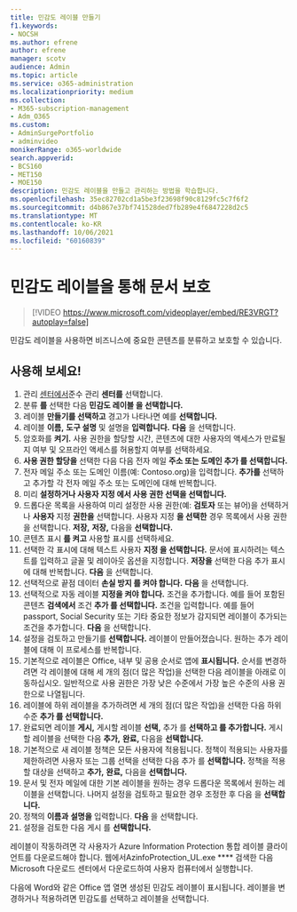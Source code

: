 ```yaml
---
title: 민감도 레이블 만들기
f1.keywords:
- NOCSH
ms.author: efrene
author: efrene
manager: scotv
audience: Admin
ms.topic: article
ms.service: o365-administration
ms.localizationpriority: medium
ms.collection:
- M365-subscription-management
- Adm_O365
ms.custom:
- AdminSurgePortfolio
- adminvideo
monikerRange: o365-worldwide
search.appverid:
- BCS160
- MET150
- MOE150
description: 민감도 레이블을 만들고 관리하는 방법을 학습합니다.
ms.openlocfilehash: 35ec82702cd1a5be3f23698f90c8129fc5c7f6f2
ms.sourcegitcommit: d4b867e37bf741528ded7fb289e4f6847228d2c5
ms.translationtype: MT
ms.contentlocale: ko-KR
ms.lasthandoff: 10/06/2021
ms.locfileid: "60160839"
---
```

# <a name="protect-documents-with-sensitivity-labels"></a>민감도 레이블을 통해 문서 보호

> [!VIDEO https://www.microsoft.com/videoplayer/embed/RE3VRGT?autoplay=false]

민감도 레이블을 사용하면 비즈니스에 중요한 콘텐츠를 분류하고 보호할 수 있습니다.

## <a name="try-it"></a>사용해 보세요!

1. 관리 [센터에서](https://admin.microsoft.com)준수 관리 **센터를** 선택합니다.
1. 분류 **를** 선택한 다음 **민감도 레이블 을 선택합니다.**
1. 레이블 **만들기를 선택하고** 경고가 나타나면 예를 **선택합니다.**
1. 레이블 **이름,** **도구 설명** 및 설명을 **입력합니다.** **다음** 을 선택합니다.
1. 암호화를 **켜기.** 사용 권한을 할당할 시간, 콘텐츠에 대한 사용자의 액세스가 만료될지 여부 및 오프라인 액세스를 허용할지 여부를 선택하세요.
1. **사용 권한 할당을** 선택한 다음 다음 전자 메일 **주소 또는 도메인 추가 를 선택합니다.**
1. 전자 메일 주소 또는 도메인 이름(예: Contoso.org)을 입력합니다.  **추가를** 선택하고 추가할 각 전자 메일 주소 또는 도메인에 대해 반복합니다.
1. 미리 **설정하거나 사용자 지정 에서 사용 권한 선택을 선택합니다.**
1. 드롭다운 목록을 사용하여 미리 설정한 사용 권한(예: **검토자** 또는 뷰어)을 선택하거나 **사용자** 지정 **권한을** 선택합니다. 사용자 지정 **을 선택한** 경우 목록에서 사용 권한을 선택합니다. **저장,** **저장,** 다음을 **선택합니다.**
1. 콘텐츠 표시 **를 켜고** 사용할 표시를 선택하세요.
1. 선택한 각 표시에 대해 텍스트 사용자 **지정 을 선택합니다.** 문서에 표시하려는 텍스트를 입력하고 글꼴 및 레이아웃 옵션을 지정합니다. **저장을** 선택한 다음 추가 표시에 대해 반복합니다. **다음** 을 선택합니다.
1. 선택적으로 끝점 데이터 **손실 방지 를 켜야 합니다.** **다음** 을 선택합니다.
1. 선택적으로 자동 레이블 **지정을 켜야 합니다.** 조건을 추가합니다. 예를 들어 포함된 콘텐츠 **검색에서** 조건 **추가 를 선택합니다.** 조건을 입력합니다. 예를 들어 passport, Social Security 또는 기타 중요한 정보가 감지되면 레이블이 추가되는 조건을 추가합니다. **다음** 을 선택합니다.
1. 설정을 검토하고 만들기를 **선택합니다.** 레이블이 만들어졌습니다. 원하는 추가 레이블에 대해 이 프로세스를 반복합니다.
1. 기본적으로 레이블은 Office, 내부 및 공용 순서로 앱에 **표시됩니다.**  순서를 변경하려면 각 레이블에 대해 세 개의 점(더 많은 작업)을 선택한 다음 레이블을 아래로 이동하십시오. 일반적으로 사용 권한은 가장 낮은 수준에서 가장 높은 수준의 사용 권한으로 나열됩니다.
1. 레이블에 하위 레이블을 추가하려면 세 개의 점(더 많은 작업)을 선택한 다음 하위 수준 **추가 를 선택합니다.**
1. 완료되면 레이블 **게시,** 게시할 레이블 **선택,** 추가 를 **선택하고 를 추가합니다.** 게시할 레이블을 선택한 다음 **추가,** **완료,** 다음을 **선택합니다.**
1. 기본적으로 새 레이블 정책은 모든 사용자에 적용됩니다. 정책이 적용되는 사용자를 제한하려면 사용자 또는 그룹 선택을 선택한 다음 추가 를 **선택합니다.** 정책을 적용할 대상을 선택하고 **추가,** **완료,** 다음을 **선택합니다.**
1. 문서 및 전자 메일에 대한 기본 레이블을 원하는 경우 드롭다운 목록에서 원하는 레이블을 선택합니다. 나머지 설정을 검토하고 필요한 경우 조정한 후 다음 을 **선택합니다.**
1. 정책의 **이름과** **설명을** 입력합니다. **다음** 을 선택합니다.
1. 설정을 검토한 다음 게시 를 **선택합니다.**

레이블이 작동하려면 각 사용자가 Azure Information Protection 통합 레이블 클라이언트를 다운로드해야 합니다. 웹에서AzinfoProtection_UL.exe **** 검색한 다음 Microsoft 다운로드 센터에서 다운로드하여 사용자 컴퓨터에서 실행합니다.

다음에 Word와 같은 Office 앱 열면 생성된 민감도 레이블이 표시됩니다. 레이블을 변경하거나 적용하려면 민감도를 선택하고 레이블을 선택합니다.

